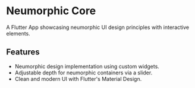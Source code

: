 # Neumorphic Core

A Flutter App showcasing neumorphic UI design principles with interactive elements.

## Features

- Neumorphic design implementation using custom widgets.
- Adjustable depth for neumorphic containers via a slider.
- Clean and modern UI with Flutter's Material Design.